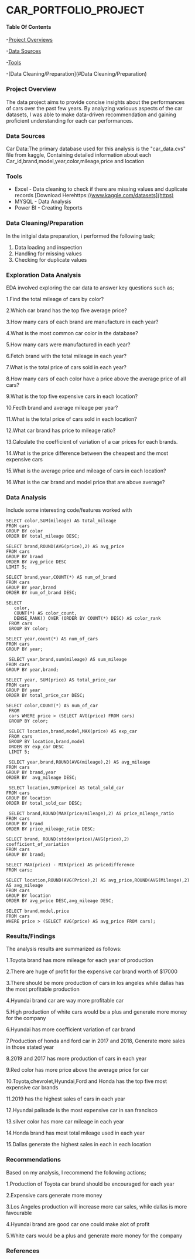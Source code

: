 # CAR_PORTFOLIO_PROJECT

#### Table Of Contents
-[Project Overviews](#Project_Overview)

-[Data Sources](#Data_Sources)

-[Tools](#Tools)

-[Data Cleaning/Preparation](#Data Cleaning/Preparation)

### Project Overview
The data project aims to provide concise insights about the performances of cars over the past few years. By analyzing variouus aspects of the car datasets, I was able to make data-driven recommendation and gaining proficient understanding for each car performances.

### Data Sources
Car Data:The primary database used for this analysis is the "car_data.cvs" file from kaggle, Containing detailed information about each Car_id,brand,model,year,color,mileage,price and location

### Tools 
- Excel - Data cleaning to check if there are missing values and duplicate records  [Download Herehttps://www.kaggle.com/datasets](https)
- MYSQL - Data Analysis
- Power BI - Creating Reports

### Data Cleaning/Preparation
In the initgial data preparation, i performed the following task;
1. Data loading and inspection
2. Handling for missing values
3. Checking for duplicate values

### Exploration Data Analysis
EDA involved exploring the car data to answer key questions such as;

1.Find the total mileage of cars by color?

2.Which car brand has the top five average price?

3.How many cars of each brand are manufacture in each year?

4.What is the most common car color in the database?

5.How many cars were manufactured in each year?

6.Fetch brand with the total mileage in each year?

7.What is the total price of cars sold in each year?

8.How many cars of each color have a price above the average price of all cars?

9.What is the top five expensive cars in each location?

10.Fecth brand and average mileage per year?

11.What is the total price of cars sold in each location?

12.What car brand has price to mileage ratio?

13.Calculate the coefficient of variation of a car prices for each brands.

14.What is the price difference between the cheapest and the most expensive cars

15.What is the average price and mileage of cars in each location?

16.What is the car brand and model price that are above average?

### Data Analysis
Include some interesting code/features worked with
```
SELECT color,SUM(mileage) AS total_mileage
FROM cars
GROUP BY color
ORDER BY total_mileage DESC;
```

```
SELECT brand,ROUND(AVG(price),2) AS avg_price
FROM cars
GROUP BY brand
ORDER BY avg_price DESC
LIMIT 5;
```

```
SELECT brand,year,COUNT(*) AS num_of_brand
FROM cars
GROUP BY year,brand
ORDER BY num_of_brand DESC;
```


 ```
 SELECT
    color,
    COUNT(*) AS color_count,
    DENSE_RANK() OVER (ORDER BY COUNT(*) DESC) AS color_rank
  FROM cars
  GROUP BY color;
```
 
```
SELECT year,count(*) AS num_of_cars
FROM cars
GROUP BY year;
```

```
 SELECT year,brand,sum(mileage) AS sum_mileage
FROM cars
GROUP BY year,brand;
```

```
SELECT year, SUM(price) AS total_price_car
FROM cars
GROUP BY year
ORDER BY total_price_car DESC;
```

```
SELECT color,COUNT(*) AS num_of_car
 FROM 
 cars WHERE price > (SELECT AVG(price) FROM cars) 
 GROUP BY color;
```
 
```
 SELECT location,brand,model,MAX(price) AS exp_car
 FROM cars
 GROUP BY location,brand,model
 ORDER BY exp_car DESC
 LIMIT 5;
```
 
```
 SELECT year,brand,ROUND(AVG(mileage),2) AS avg_mileage
FROM cars
GROUP BY brand,year
ORDER BY  avg_mileage DESC;
```
 
```
 SELECT location,SUM(price) AS total_sold_car
FROM cars
GROUP BY location
ORDER BY total_sold_car DESC;
```

```
 SELECT brand,ROUND(MAX(price/mileage),2) AS price_mileage_ratio
FROM cars
GROUP BY brand
ORDER BY price_mileage_ratio DESC;
```

```
SELECT brand, ROUND(stddev(price)/AVG(price),2) coefficient_of_variation 
FROM cars
GROUP BY brand;
```

```
SELECT MAX(price) - MIN(price) AS pricedifference
FROM cars;
```

```
SELECT location,ROUND(AVG(Price),2) AS avg_price,ROUND(AVG(Mileage),2) AS avg_mileage
FROM cars
GROUP BY location
ORDER BY avg_price DESC,avg_mileage DESC;
```

```
SELECT brand,model,price
FROM cars
WHERE price > (SELECT AVG(price) AS avg_price FROM cars);
```

### Results/Findings

The analysis results are summarized as follows:

1.Toyota brand has more mileage for each year of production


2.There are huge of profit for the expensive car brand worth of $17000


3.There should be more production of cars in los angeles while dallas has the most profitable production


4.Hyundai brand car are way more profitable car


5.High production of white cars would be a plus and generate more money for the company


6.Hyundai has more coefficient variation of car brand


7.Production of honda and ford car in 2017 and 2018, Generate more sales in those stated year


8.2019 and 2017 has more production of cars in each year


9.Red color has more price above the average price for car


10.Toyota,chevrolet,Hyundai,Ford and Honda has the top five most expensive car brands


11.2019 has the highest sales of cars in each year


12.Hyundai palisade is  the most expensive car in san francisco


13.silver color has more car mileage in each year


14.Honda brand has most total mileage used in each year


15.Dallas generate the highest sales in each in each location




### Recommendations 
Based on my analysis, I recommend the following actions;

1.Production of Toyota car brand should be encouraged for each year


2.Expensive cars generate more money


3.Los Angeles production will increase more car sales, while dallas is more favourable


4.Hyundai brand are good car one could make alot of profit


5.White cars would be a plus and generate more money for the company




### References 






    
